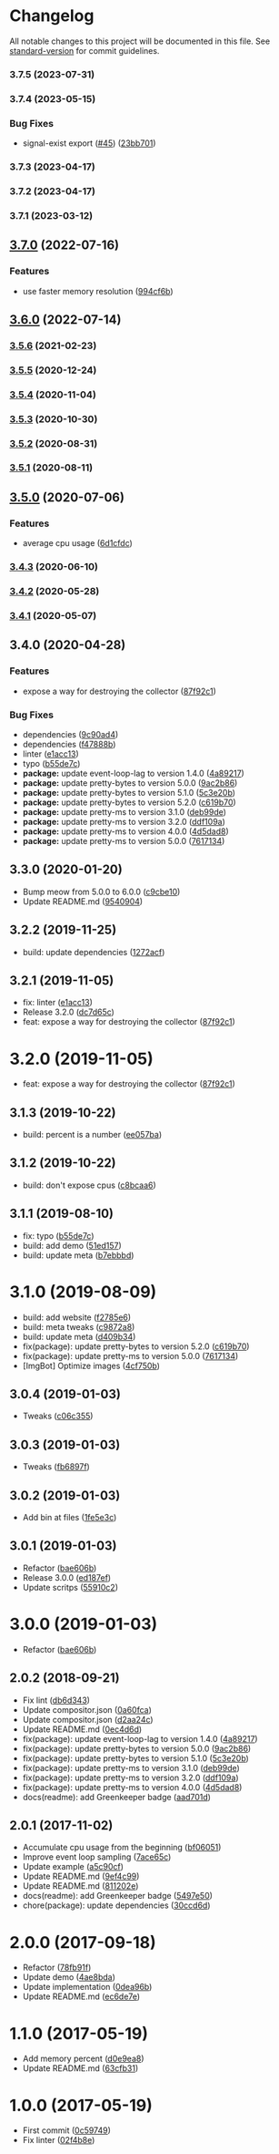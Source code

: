# Changelog

All notable changes to this project will be documented in this file. See [standard-version](https://github.com/conventional-changelog/standard-version) for commit guidelines.

### 3.7.5 (2023-07-31)

### 3.7.4 (2023-05-15)


### Bug Fixes

* signal-exist export ([#45](https://github.com/kikobeats/process-stats/issues/45)) ([23bb701](https://github.com/kikobeats/process-stats/commit/23bb70163cb456ca5fe12649918ff317f1bd25df))

### 3.7.3 (2023-04-17)

### 3.7.2 (2023-04-17)

### 3.7.1 (2023-03-12)

## [3.7.0](https://github.com/kikobeats/process-stats/compare/v3.6.0...v3.7.0) (2022-07-16)


### Features

* use faster memory resolution ([994cf6b](https://github.com/kikobeats/process-stats/commit/994cf6b90ec6c072ed75449754108b8c8c7ad171))

## [3.6.0](https://github.com/kikobeats/process-stats/compare/v3.5.6...v3.6.0) (2022-07-14)

### [3.5.6](https://github.com/kikobeats/process-stats/compare/v3.5.5...v3.5.6) (2021-02-23)

### [3.5.5](https://github.com/kikobeats/process-stats/compare/v3.5.4...v3.5.5) (2020-12-24)

### [3.5.4](https://github.com/kikobeats/process-stats/compare/v3.5.3...v3.5.4) (2020-11-04)

### [3.5.3](https://github.com/kikobeats/process-stats/compare/v3.5.2...v3.5.3) (2020-10-30)

### [3.5.2](https://github.com/kikobeats/process-stats/compare/v3.5.1...v3.5.2) (2020-08-31)

### [3.5.1](https://github.com/kikobeats/process-stats/compare/v3.5.0...v3.5.1) (2020-08-11)

## [3.5.0](https://github.com/kikobeats/process-stats/compare/v3.4.3...v3.5.0) (2020-07-06)


### Features

* average cpu usage ([6d1cfdc](https://github.com/kikobeats/process-stats/commit/6d1cfdcd97f4894deaa5876be5acdbf2f504b1e4))

### [3.4.3](https://github.com/kikobeats/process-stats/compare/v3.4.2...v3.4.3) (2020-06-10)

### [3.4.2](https://github.com/kikobeats/process-stats/compare/v3.4.1...v3.4.2) (2020-05-28)

### [3.4.1](https://github.com/kikobeats/process-stats/compare/v3.4.0...v3.4.1) (2020-05-07)

## 3.4.0 (2020-04-28)


### Features

* expose a way for destroying the collector ([87f92c1](https://github.com/kikobeats/process-stats/commit/87f92c1a5eee5c14be8c6dbd01073c21f07616e4))


### Bug Fixes

* dependencies ([9c90ad4](https://github.com/kikobeats/process-stats/commit/9c90ad482727c0cad4867b4a7d59b25aaf21f7ac))
* dependencies ([f47888b](https://github.com/kikobeats/process-stats/commit/f47888b697758fdc9b5477d3c8fcce32254ab363))
* linter ([e1acc13](https://github.com/kikobeats/process-stats/commit/e1acc13d1fdefcaeca6c6cb05f6789592a1a1c35))
* typo ([b55de7c](https://github.com/kikobeats/process-stats/commit/b55de7c86df1468a6cfa29940cfb3e4a10f303e5))
* **package:** update event-loop-lag to version 1.4.0 ([4a89217](https://github.com/kikobeats/process-stats/commit/4a892178324bec2b02bf37df29fe48680ca12722))
* **package:** update pretty-bytes to version 5.0.0 ([9ac2b86](https://github.com/kikobeats/process-stats/commit/9ac2b86b07c8fc57c063ecd7c428b452078a9e32))
* **package:** update pretty-bytes to version 5.1.0 ([5c3e20b](https://github.com/kikobeats/process-stats/commit/5c3e20b4e58d247e491839237f77e5cd525d3057))
* **package:** update pretty-bytes to version 5.2.0 ([c619b70](https://github.com/kikobeats/process-stats/commit/c619b70cc3ae5bb049f07795321015ac39a13213))
* **package:** update pretty-ms to version 3.1.0 ([deb99de](https://github.com/kikobeats/process-stats/commit/deb99de2b02c710fe8d29e194fe39fa561363192))
* **package:** update pretty-ms to version 3.2.0 ([ddf109a](https://github.com/kikobeats/process-stats/commit/ddf109aa32c665f52e8dcefc7102fa436c69e473))
* **package:** update pretty-ms to version 4.0.0 ([4d5dad8](https://github.com/kikobeats/process-stats/commit/4d5dad8c88db6552c37bfbae8ace576ff00eb0d5))
* **package:** update pretty-ms to version 5.0.0 ([7617134](https://github.com/kikobeats/process-stats/commit/7617134dd09092a06b1551b592adfd8734a958fd))

## 3.3.0 (2020-01-20)

* Bump meow from 5.0.0 to 6.0.0 ([c9cbe10](https://github.com/kikobeats/process-stats/commit/c9cbe10))
* Update README.md ([9540904](https://github.com/kikobeats/process-stats/commit/9540904))



<a name="3.2.2"></a>
## 3.2.2 (2019-11-25)

* build: update dependencies ([1272acf](https://github.com/kikobeats/process-stats/commit/1272acf))



<a name="3.2.1"></a>
## 3.2.1 (2019-11-05)

* fix: linter ([e1acc13](https://github.com/kikobeats/process-stats/commit/e1acc13))
* Release 3.2.0 ([dc7d65c](https://github.com/kikobeats/process-stats/commit/dc7d65c))
* feat: expose a way for destroying the collector ([87f92c1](https://github.com/kikobeats/process-stats/commit/87f92c1))



<a name="3.2.0"></a>
# 3.2.0 (2019-11-05)

* feat: expose a way for destroying the collector ([87f92c1](https://github.com/kikobeats/process-stats/commit/87f92c1))



<a name="3.1.3"></a>
## 3.1.3 (2019-10-22)

* build: percent is a number ([ee057ba](https://github.com/kikobeats/process-stats/commit/ee057ba))



<a name="3.1.2"></a>
## 3.1.2 (2019-10-22)

* build: don't expose cpus ([c8bcaa6](https://github.com/kikobeats/process-stats/commit/c8bcaa6))



<a name="3.1.1"></a>
## 3.1.1 (2019-08-10)

* fix: typo ([b55de7c](https://github.com/kikobeats/process-stats/commit/b55de7c))
* build: add demo ([51ed157](https://github.com/kikobeats/process-stats/commit/51ed157))
* build: update meta ([b7ebbbd](https://github.com/kikobeats/process-stats/commit/b7ebbbd))



<a name="3.1.0"></a>
# 3.1.0 (2019-08-09)

* build: add website ([f2785e6](https://github.com/kikobeats/process-stats/commit/f2785e6))
* build: meta tweaks ([c9872a8](https://github.com/kikobeats/process-stats/commit/c9872a8))
* build: update meta ([d409b34](https://github.com/kikobeats/process-stats/commit/d409b34))
* fix(package): update pretty-bytes to version 5.2.0 ([c619b70](https://github.com/kikobeats/process-stats/commit/c619b70))
* fix(package): update pretty-ms to version 5.0.0 ([7617134](https://github.com/kikobeats/process-stats/commit/7617134))
* [ImgBot] Optimize images ([4cf750b](https://github.com/kikobeats/process-stats/commit/4cf750b))



<a name="3.0.4"></a>
## 3.0.4 (2019-01-03)

* Tweaks ([c06c355](https://github.com/kikobeats/process-stats/commit/c06c355))



<a name="3.0.3"></a>
## 3.0.3 (2019-01-03)

* Tweaks ([fb6897f](https://github.com/kikobeats/process-stats/commit/fb6897f))



<a name="3.0.2"></a>
## 3.0.2 (2019-01-03)

* Add bin at files ([1fe5e3c](https://github.com/kikobeats/process-stats/commit/1fe5e3c))



<a name="3.0.1"></a>
## 3.0.1 (2019-01-03)

* Refactor ([bae606b](https://github.com/kikobeats/process-stats/commit/bae606b))
* Release 3.0.0 ([ed187ef](https://github.com/kikobeats/process-stats/commit/ed187ef))
* Update scritps ([55910c2](https://github.com/kikobeats/process-stats/commit/55910c2))



<a name="3.0.0"></a>
# 3.0.0 (2019-01-03)

* Refactor ([bae606b](https://github.com/kikobeats/process-stats/commit/bae606b))



<a name="2.0.2"></a>
## 2.0.2 (2018-09-21)

* Fix lint ([db6d343](https://github.com/kikobeats/process-stats/commit/db6d343))
* Update compositor.json ([0a60fca](https://github.com/kikobeats/process-stats/commit/0a60fca))
* Update compositor.json ([d2aa24c](https://github.com/kikobeats/process-stats/commit/d2aa24c))
* Update README.md ([0ec4d6d](https://github.com/kikobeats/process-stats/commit/0ec4d6d))
* fix(package): update event-loop-lag to version 1.4.0 ([4a89217](https://github.com/kikobeats/process-stats/commit/4a89217))
* fix(package): update pretty-bytes to version 5.0.0 ([9ac2b86](https://github.com/kikobeats/process-stats/commit/9ac2b86))
* fix(package): update pretty-bytes to version 5.1.0 ([5c3e20b](https://github.com/kikobeats/process-stats/commit/5c3e20b))
* fix(package): update pretty-ms to version 3.1.0 ([deb99de](https://github.com/kikobeats/process-stats/commit/deb99de))
* fix(package): update pretty-ms to version 3.2.0 ([ddf109a](https://github.com/kikobeats/process-stats/commit/ddf109a))
* fix(package): update pretty-ms to version 4.0.0 ([4d5dad8](https://github.com/kikobeats/process-stats/commit/4d5dad8))
* docs(readme): add Greenkeeper badge ([aad701d](https://github.com/kikobeats/process-stats/commit/aad701d))



<a name="2.0.1"></a>
## 2.0.1 (2017-11-02)

* Accumulate cpu usage from the beginning ([bf06051](https://github.com/kikobeats/process-stats/commit/bf06051))
* Improve event loop sampling ([7ace65c](https://github.com/kikobeats/process-stats/commit/7ace65c))
* Update example ([a5c90cf](https://github.com/kikobeats/process-stats/commit/a5c90cf))
* Update README.md ([9ef4c99](https://github.com/kikobeats/process-stats/commit/9ef4c99))
* Update README.md ([811202e](https://github.com/kikobeats/process-stats/commit/811202e))
* docs(readme): add Greenkeeper badge ([5497e50](https://github.com/kikobeats/process-stats/commit/5497e50))
* chore(package): update dependencies ([30ccd6d](https://github.com/kikobeats/process-stats/commit/30ccd6d))



<a name="2.0.0"></a>
# 2.0.0 (2017-09-18)

* Refactor ([78fb91f](https://github.com/kikobeats/process-stats/commit/78fb91f))
* Update demo ([4ae8bda](https://github.com/kikobeats/process-stats/commit/4ae8bda))
* Update implementation ([0dea96b](https://github.com/kikobeats/process-stats/commit/0dea96b))
* Update README.md ([ec6de7e](https://github.com/kikobeats/process-stats/commit/ec6de7e))



<a name="1.1.0"></a>
# 1.1.0 (2017-05-19)

* Add memory percent ([d0e9ea8](https://github.com/kikobeats/process-stats/commit/d0e9ea8))
* Update README.md ([63cfb31](https://github.com/kikobeats/process-stats/commit/63cfb31))



<a name="1.0.0"></a>
# 1.0.0 (2017-05-19)

* First commit ([0c59749](https://github.com/kikobeats/process-stats/commit/0c59749))
* Fix linter ([02f4b8e](https://github.com/kikobeats/process-stats/commit/02f4b8e))
